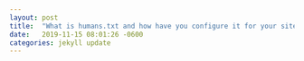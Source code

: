 ```yaml
---
layout: post
title:  "What is humans.txt and how have you configure it for your site?"
date:   2019-11-15 08:01:26 -0600
categories: jekyll update
---
```

